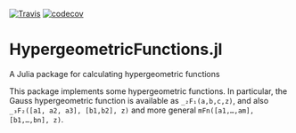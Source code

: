 [![Travis](https://travis-ci.org/JuliaApproximation/HypergeometricFunctions.jl.svg?branch=master)](https://travis-ci.org/JuliaApproximation/HypergeometricFunctions.jl)
[![codecov](https://codecov.io/gh/JuliaApproximation/HypergeometricFunctions.jl/branch/master/graph/badge.svg)](https://codecov.io/gh/JuliaApproximation/HypergeometricFunctions.jl)


# HypergeometricFunctions.jl
A Julia package for calculating hypergeometric functions

This package implements some hypergeometric functions. In particular, the Gauss hypergeometric function is available as `_₂F₁(a,b,c,z)`, and also `_₃F₂([a1, a2, a3], [b1,b2], z)` and more general `mFn([a1,…,am], [b1,…,bn], z)`.